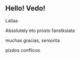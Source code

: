 ## Hello! Vedo!

Lallaa

Absolutely
eto prosto fanstksiata

muchas gracias, seniorita

pizdos conflicos